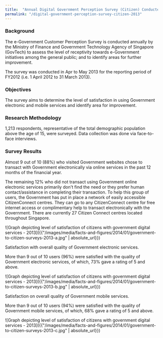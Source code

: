 ```yaml
---
title:  "Annual Digital Government Perception Survey (Citizen) Conducted in 2013"
permalink: "/digital-government-perception-survey-citizen-2013"
---
```


### **Background**

The e-Government Customer Perception Survey is conducted annually by the Ministry of Finance and Government Technology Agency of Singapore (GovTech) to assess the level of receptivity towards e-Government initiatives among the general public; and to identify areas for further improvement.

The survey was conducted in Apr to May 2013 for the reporting period of FY2012 (i.e. 1 April 2012 to 31 March 2013).

### **Objectives**

The survey aims to determine the level of satisfaction in using Government electronic and mobile services and identify area for improvement.

### **Research Methodology**

1,213 respondents, representative of the total demographic population above the age of 15, were surveyed. Data collection was done via face-to-face interviews.

### **Survey Results**

Almost 9 out of 10 (88%) who visited Government websites chose to transact with Government electronically via online services in the past 12 months of the financial year.

The remaining 12% who did not transact using Government online electronic services primarily don't find the need or they prefer human contact/assistance in completing their transaction. To help this group of users, the Government has put in place a network of easily accessible CitizenConnect centres. They can go to any CitizenConnect centre for free internet access or complimentary help to transact electronically with the Government. There are currently 27 Citizen Connect centres located throughout Singapore.

![Graph depicting level of satisfaction of citizens with government digital services - 2013]({{"/images/media/facts-and-figures/2014/01/government-to-citizen-surveys-2013-a.jpg" | absolute_url}})

Satisfaction with overall quality of Government electronic services.

More than 9 out of 10 users (96%) were satisfied with the quality of Government electronic services, of which, 73% gave a rating of 5 and above.

![Graph depicting level of satisfaction of citizens with government digital services - 2013]({{"/images/media/facts-and-figures/2014/01/government-to-citizen-surveys-2013-b.jpg" | absolute_url}})

Satisfaction on overall quality of Government mobile services.

More than 9 out of 10 users (94%) were satisfied with the quality of Government mobile services, of which, 68% gave a rating of 5 and above.

![Graph depicting level of satisfaction of citizens with government digital services - 2013]({{"/images/media/facts-and-figures/2014/01/government-to-citizen-surveys-2013-c.jpg" | absolute_url}})

